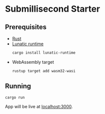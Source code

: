 # Submillisecond Starter

## Prerequisites

- [Rust]
- [Lunatic runtime]
  ```bash
  cargo install lunatic-runtime
  ```
- WebAssembly target
  ```bash
  rustup target add wasm32-wasi
  ```

[Rust]: https://www.rust-lang.org/tools/install
[Lunatic runtime]: https://github.com/lunatic-solutions/lunatic#installation

## Running

```bash
cargo run
```

App will be live at [localhost:3000](http://localhost:3000).
